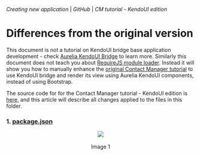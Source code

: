 _Creating new application_ | _GitHub_ | _CM tutorial - KendoUI edition_
# Differences from the original version

This document is not a tutorial on KendoUI bridge base application development - check [Aurelia KendoUI Bridge](https://aurelia-ui-toolkits.github.io/demo-kendo-beta) to learn more. Similarly this document does not teach you about [RequireJS module loader](http://requirejs.org/). Instead it will show you how to manually enhance the [original Contact Manager tutorial](http://aurelia.io/hub.html#/doc/article/aurelia/framework/latest/contact-manager-tutorial) to use KendoUI bridge and render its view using Aurelia KendoUI components, instead of using Bootstrap.

The source code for for the Contact Manager tutorial - KendoUI edition is [here](https://github.com/aurelia-ui-toolkits/cm-bridges/tree/master/kendoui), and this article will describe all changes applied to the files in this folder.

### 1. [package.json](https://github.com/aurelia-ui-toolkits/cm-bridges/blob/master/kendoui/package.json)

<p align=center>
  <img src="https://cloud.githubusercontent.com/assets/2712405/19351324/4fdaf966-9129-11e6-845d-28063a4521a1.png"></img>
 <br><br>
Image 1
</p>


